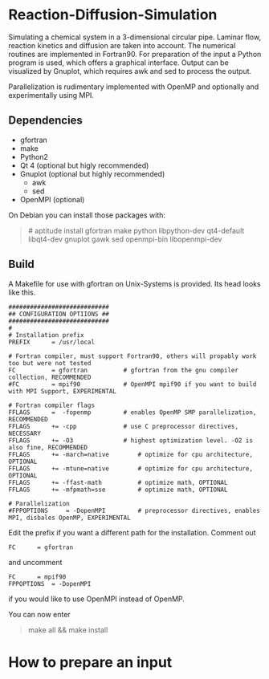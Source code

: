 # Reaction-Diffusion-Simulation
Simulating a chemical system in a 3-dimensional circular pipe. Laminar flow, reaction kinetics and diffusion are taken into account. The numerical routines are implemented in Fortran90. For preparation of the input a Python program is used, which offers a graphical interface. Output can be visualized by Gnuplot, which requires awk and sed to process the output.

Parallelization is rudimentary implemented with OpenMP and optionally and experimentally using MPI.

## Dependencies
* gfortran
* make
* Python2
* Qt 4 (optional but higly recommended)
* Gnuplot (optional but highly recommended)
	* awk
	* sed
* OpenMPI (optional)

On Debian you can install those packages with:
> \# aptitude install gfortran make python libpython-dev qt4-default libqt4-dev gnuplot gawk sed openmpi-bin libopenmpi-dev

## Build
A Makefile for use with gfortran on Unix-Systems is provided. Its head looks like this. 

    ############################
    ## CONFIGURATION OPTIIONS ##
    ############################
    #
    # Installation prefix
    PREFIX		= /usr/local
    
    # Fortran compiler, must support Fortran90, others will propably work too but were not tested
    FC			= gfortran			# gfortran from the gnu compiler collection, RECOMMENDED
    #FC			= mpif90			# OpenMPI mpif90 if you want to build with MPI Support, EXPERIMENTAL
    
    # Fortran compiler flags
    FFLAGS		=  -fopenmp			# enables OpenMP SMP parallelization, RECOMMENDED
    FFLAGS		+= -cpp				# use C preprocessor directives, NECESSARY
    FFLAGS		+= -O3				# highest optimization level. -O2 is also fine, RECOMMENDED
    FFLAGS		+= -march=native		# optimize for cpu architecture, OPTIONAL
    FFLAGS		+= -mtune=native		# optimize for cpu architecture, OPTIONAL
    FFLAGS		+= -ffast-math			# optimize math, OPTIONAL
    FFLAGS		+= -mfpmath=sse			# optimize math, OPTIONAL
    
    # Parallelization
    #FPPOPTIONS		= -DopenMPI			# preprocessor directives, enables MPI, disbales OpenMP, EXPERIMENTAL

Edit the prefix if you want a different path for the installation. Comment out

    FC		= gfortran

and uncomment 

    FC		= mpif90
    FPPOPTIONS 	= -DopenMPI

if you would like  to use OpenMPI instead of OpenMP.

You can now enter
> make all && make install

# How to prepare an input
